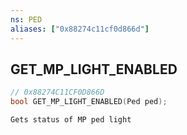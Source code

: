 ```yaml
---
ns: PED
aliases: ["0x88274c11cf0d866d"]
---
```

## GET_MP_LIGHT_ENABLED

```c
// 0x88274C11CF0D866D
bool GET_MP_LIGHT_ENABLED(Ped ped);
```

```
Gets status of MP ped light
```
